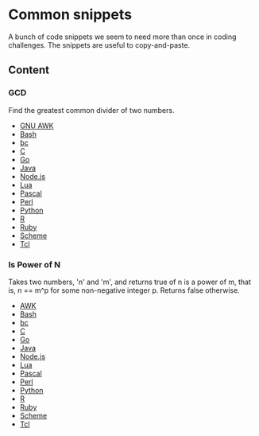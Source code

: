 # Common snippets

A bunch of code snippets we seem to need more than once in coding
challenges. The snippets are useful to copy-and-paste.

## Content
### GCD
Find the greatest common divider of two numbers.

* [GNU AWK](GCD/gcd.gawk)
* [Bash](GCD/gcd.sh)
* [bc](GCD/gcd.bc)
* [C](GCD/gcd.c)
* [Go](GCD/gcd.go)
* [Java](GCD/gcd.java)
* [Node.js](GCD/gcd.js)
* [Lua](GCD/gcd.lua)
* [Pascal](GCD/gcd.p)
* [Perl](GCD/gcd.pl)
* [Python](GCD/gcd.py)
* [R](GCD/gcd.r)
* [Ruby](GCD/gcd.rb)
* [Scheme](GCD/gcd.scm)
* [Tcl](GCD/gcd.tcl)

### Is Power of N

Takes two numbers, 'n' and 'm', and returns true of n is a power of m,
that is, n == m^p for some non-negative integer p. Returns false otherwise.

* [AWK](Is_Power_Of_N/pon.awk)
* [Bash](Is_Power_Of_N/pon.sh)
* [bc](Is_Power_Of_N/pon.bc)
* [C](Is_Power_Of_N/pon.c)
* [Go](Is_Power_Of_N/pon.go)
* [Java](Is_Power_Of_N/pon.java)
* [Node.js](Is_Power_Of_N/pon.js)
* [Lua](Is_Power_Of_N/pon.lua)
* [Pascal](Is_Power_Of_N/pon.p)
* [Perl](Is_Power_Of_N/pon.pl)
* [Python](Is_Power_Of_N/pon.py)
* [R](Is_Power_Of_N/pon.r)
* [Ruby](Is_Power_Of_N/pon.rb)
* [Scheme](Is_Power_Of_N/pon.scm)
* [Tcl](Is_Power_Of_N/pon.tcl)
